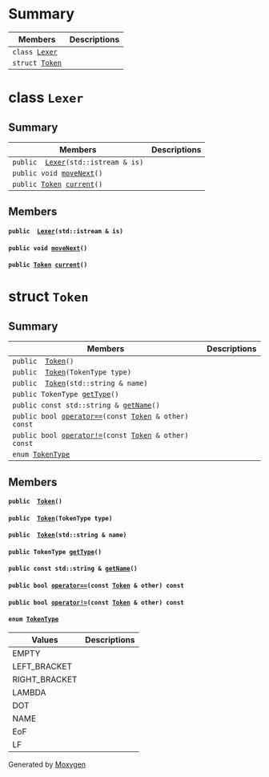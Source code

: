 # Summary

 Members                        | Descriptions                                
--------------------------------|---------------------------------------------
`class `[`Lexer`](#classLexer) | 
`struct `[`Token`](#structToken) | 

# class `Lexer` 

## Summary

 Members                        | Descriptions                                
--------------------------------|---------------------------------------------
`public  `[`Lexer`](#classLexer_1a5e36e6c7693052b2fc7ae4baf2620caa)`(std::istream & is)` | 
`public void `[`moveNext`](#classLexer_1a2b644d8f7a7a48a21142c437b7af2cc2)`()` | 
`public `[`Token`](#structToken)` `[`current`](#classLexer_1a9d44d93ff6699aa22a339b13c0618a5a)`()` | 

## Members

#### `public  `[`Lexer`](#classLexer_1a5e36e6c7693052b2fc7ae4baf2620caa)`(std::istream & is)` 

#### `public void `[`moveNext`](#classLexer_1a2b644d8f7a7a48a21142c437b7af2cc2)`()` 

#### `public `[`Token`](#structToken)` `[`current`](#classLexer_1a9d44d93ff6699aa22a339b13c0618a5a)`()` 

# struct `Token` 

## Summary

 Members                        | Descriptions                                
--------------------------------|---------------------------------------------
`public  `[`Token`](#structToken_1aa3c5868ba4115f3189df6b2ac5b36f39)`()` | 
`public  `[`Token`](#structToken_1afd199ae9910ff4935f77a88b8d53cdd3)`(TokenType type)` | 
`public  `[`Token`](#structToken_1ad1bd94054f25f9778e4573e430b14425)`(std::string & name)` | 
`public TokenType `[`getType`](#structToken_1a65cce9c9c9c0f8cb9192582e5145d8ab)`()` | 
`public const std::string & `[`getName`](#structToken_1acacfe72385d5c139d636178a9466bc27)`()` | 
`public bool `[`operator==`](#structToken_1a20c14983ac6c11ffb89135e2cd91169f)`(const `[`Token`](#structToken)` & other) const` | 
`public bool `[`operator!=`](#structToken_1a3d6fe3750ae994b015d0da7a66c5b587)`(const `[`Token`](#structToken)` & other) const` | 
`enum `[`TokenType`](#structToken_1ad80928a0dff686ec8d11da0b5d6944a2) | 

## Members

#### `public  `[`Token`](#structToken_1aa3c5868ba4115f3189df6b2ac5b36f39)`()` 

#### `public  `[`Token`](#structToken_1afd199ae9910ff4935f77a88b8d53cdd3)`(TokenType type)` 

#### `public  `[`Token`](#structToken_1ad1bd94054f25f9778e4573e430b14425)`(std::string & name)` 

#### `public TokenType `[`getType`](#structToken_1a65cce9c9c9c0f8cb9192582e5145d8ab)`()` 

#### `public const std::string & `[`getName`](#structToken_1acacfe72385d5c139d636178a9466bc27)`()` 

#### `public bool `[`operator==`](#structToken_1a20c14983ac6c11ffb89135e2cd91169f)`(const `[`Token`](#structToken)` & other) const` 

#### `public bool `[`operator!=`](#structToken_1a3d6fe3750ae994b015d0da7a66c5b587)`(const `[`Token`](#structToken)` & other) const` 

#### `enum `[`TokenType`](#structToken_1ad80928a0dff686ec8d11da0b5d6944a2) 

 Values                         | Descriptions                                
--------------------------------|---------------------------------------------
EMPTY            | 
LEFT_BRACKET            | 
RIGHT_BRACKET            | 
LAMBDA            | 
DOT            | 
NAME            | 
EoF            | 
LF            | 

Generated by [Moxygen](https://sourcey.com/moxygen)